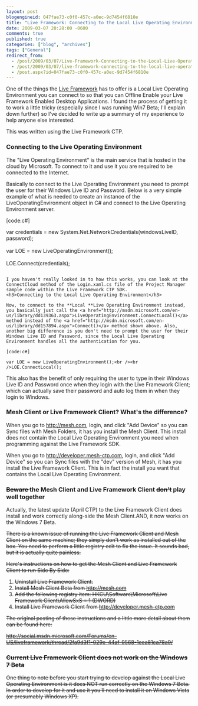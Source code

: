 ```yaml
---
layout: post
blogengineid: 047fae73-c0f0-457c-a0ec-9d7454f6810e
title: "Live Framework: Connecting to the Local Live Operating Environment (LOE) for Offline Applications"
date: 2009-03-07 20:28:00 -0600
comments: true
published: true
categories: ["blog", "archives"]
tags: ["General"]
redirect_from: 
  - /post/2009/03/07/Live-Framework-Connecting-to-the-Local-Live-Operating-Environment-LOE
  - /post/2009/03/07/live-framework-connecting-to-the-local-live-operating-environment-loe
  - /post.aspx?id=047fae73-c0f0-457c-a0ec-9d7454f6810e
---
```

<!-- more -->

One of the things the <a href="http://dev.live.com/liveframework/">Live Framework</a> has to offer is a Local Live Operating Environment you can connect to so that you can Offline Enable your Live Framework Enabled Desktop Applications. I found the process of getting it to work a little tricky (especially since I was running Win7 Beta; I'll explain down further) so I've decided to write up a summary of my experience to help anyone else interested.

This was written using the Live Framework CTP.
<h3>Connecting to the Live Operating Environment</h3>

The "Live Operating Environment" is the main service that is hosted in the cloud by Microsoft. To connect to it and use it you are required to be connected to the Internet.

Basically to connect to the Live Operating Environment you need to prompt the user for their Windows Live ID and Password. Below is a very simple example of what is needed to create an instance of the LiveOperatingEnvironment object in C# and connect to the Live Operating Environment server.

[code:c#]

var credentials = new System.Net.NetworkCredentials(windowsLiveID, password);<br /><br />var LOE = new LiveOperatingEnvironment();<br /><br />LOE.Connect(credentials);

```

I you haven't really looked in to how this works, you can look at the ConnectCloud method of the Login.xaml.cs file of the Project Manager sample code within the Live Framework CTP SDK.
<h3>Connecting to the Local Live Operating Environment</h3>

Now, to connect to the **Local **Live Operating Environment instead, you basically just call the <a href="http://msdn.microsoft.com/en-us/library/dd139363.aspx">LiveOperatingEnvironment.ConnectLocal()</a> method instead of the <a href="http://msdn.microsoft.com/en-us/library/dd157894.aspx">Connect()</a> method shown above. Also, another big difference is you don't need to prompt the user for their Windows Live ID and Password, since the Local Live Operating Environment handles all the authentication for you.

[code:c#]

var LOE = new LiveOperatingEnvironment();<br /><br />LOE.ConnectLocal();

```

This also has the benefit of only requiring the user to type in their Windows Live ID and Password once when they login with the Live Framework Client; which can actually save their password and auto log them in when they login to Windows.
<h3>Mesh Client or Live Framework Client? What's the difference?</h3>

When you go to <a href="http://mesh.com">http://mesh.com</a>, login, and click "Add Device" so you can Sync files with Mesh Folders, it has you install the Mesh Client. This install does not contain the Local Live Operating Environment you need when programming against the Live Framework SDK.

When you go to <a href="http://developer.mesh-ctp.com">http://developer.mesh-ctp.com</a>, login, and click "Add Device" so you can Sync files with the "dev" version of Mesh, it has you install the Live Framework Client. This is in fact the install you want that contains the Local Live Operating Environment.
<h3><span style="text-decoration: line-through;">Beware </span>the Mesh Client and Live Framework Client <span style="text-decoration: line-through;">don't</span> play well together</h3>

Actually, the latest update (April CTP) to the Live Framework Client does install and work correctly along-side the Mesh Client.AND, it now works on the Windows 7 Beta.

<span style="text-decoration: line-through;">There is a known issue of running the Live Framework Client and Mesh Client on the same machine; they simply don't work as installed out of the box. You need to perform a little registry edit to fix the issue. It sounds bad, but it is actually quite painless. </span>

<span style="text-decoration: line-through;">Here's instructions on how to get the Mesh Client and Live Framework Client to run Side By Side: </span>
<ol>
<li><span style="text-decoration: line-through;">Uninstall Live Framework Client.</span></li>
<li><span style="text-decoration: line-through;">Install Mesh Client Beta from <a href="http://mesh.com">http://mesh.com</a></span></li>
<li><span style="text-decoration: line-through;">Add the following registry item: HKCU\Software\Microsoft\Live Framework Client\AllowSxS = 1 (DWORD)</span></li>
<li><span style="text-decoration: line-through;">Install Live Framework Client from <a href="http://developer.mesh-ctp.com">http://developer.mesh-ctp.com</a><br /></span></li>
</ol>

<span style="text-decoration: line-through;">The original posting of these instructions and a little more detail about them can be found here: </span>

<span style="text-decoration: line-through;"><a href="http://social.msdn.microsoft.com/Forums/en-US/liveframework/thread/2fa9d3f1-029e-44af-9568-1cea81ca78a9/">http://social.msdn.microsoft.com/Forums/en-US/liveframework/thread/2fa9d3f1-029e-44af-9568-1cea81ca78a9/</a></span>
<h3><span style="text-decoration: line-through;">Current Live Framework Client does not work on the Windows 7 Beta</span></h3>

<span style="text-decoration: line-through;">One thing to note before you start trying to develop against the Local Live Operating Environment is it does NOT run correctly on the Windows 7 Beta. In order to develop for it and use it you'll need to install it on Windows Vista (or presumably Windows XP). </span>
